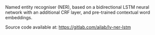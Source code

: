 Named entity recogniser (NER), based on a bidirectional LSTM neural network with an additional CRF layer, and pre-trained contextual word embeddings.

Source code available at: https://gitlab.com/ailab/lv-ner-lstm

